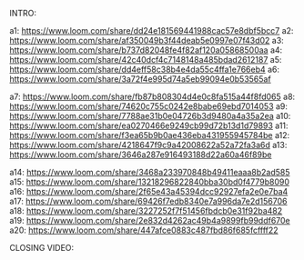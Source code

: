 INTRO:


a1: https://www.loom.com/share/dd24e181569441988cac57e8dbf5bcc7
a2:  https://www.loom.com/share/af350049b3f44deab5e0997e07f43d02
a3: https://www.loom.com/share/b737d82048fe4f82af120a05868500aa
a4: https://www.loom.com/share/42c40dcf4c7148148a485bdad2612187
a5: https://www.loom.com/share/dd4eff58c38b4e4da55c4ffa1e766eb4
a6: https://www.loom.com/share/3a72f4e995d74a5eb99094e0b53565af

a7: https://www.loom.com/share/fb87b808304d4e0c8fa515a44f8fd065
a8: https://www.loom.com/share/74620c755c0242e8babe69ebd7014053
a9: https://www.loom.com/share/7788ae31b0e04726b3d9480a4a35a2ea
a10: https://www.loom.com/share/ea0270466e9249cb99d72b13d1d79893
a11: https://www.loom.com/share/f3ea65b9b0ae436eba431955945784be
a12: https://www.loom.com/share/4218647f9c9a42008622a52a72fa3a6d
a13: https://www.loom.com/share/3646a287e916493188d22a60a46f89be

a14: https://www.loom.com/share/3468a233970848b49411eaaa8b2ad585
a15: https://www.loom.com/share/13218296822840bba30bd0f4779b8090
a16: https://www.loom.com/share/2f65e43a45394dcc92927efa2e0e7ba4
a17: https://www.loom.com/share/69426f7edb8340e7a996da7e2d156706
a18: https://www.loom.com/share/3227252f7f51456fbdcb0e31f92ba482
a19: https://www.loom.com/share/2e832d4262ac49b4a9899fb99ddf670e
a20: https://www.loom.com/share/447afce0883c487fbd86f685fcffff22



CLOSING VIDEO:
